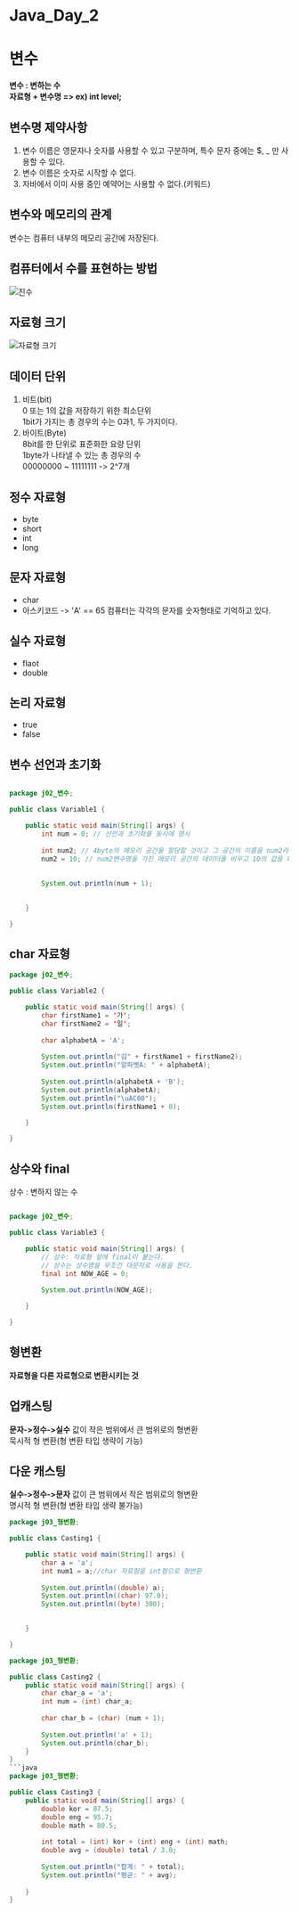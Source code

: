 # Java_Day_2


# 변수
**변수 : 변하는 수  
자료형 + 변수명 => ex) int level;**  

## 변수명 제약사항
1. 변수 이름은 영문자나 숫자를 사용할 수 있고 구분하며, 특수 문자 중에는 $, _ 만 사용할 수 있다.  
2. 변수 이름은 숫자로 시작할 수 없다.  
3. 자바에서 이미 사용 중인 예약어는 사용할 수 없다.(키워드) 

## 변수와 메모리의 관계
변수는 컴퓨터 내부의 메모리 공간에 저장된다.

## 컴퓨터에서 수를 표현하는 방법

![진수](https://user-images.githubusercontent.com/51119920/211734142-b7bafe0b-48b3-4922-8e07-a7f46bafea58.png)

## 자료형 크기

![자료형 크기](https://user-images.githubusercontent.com/51119920/211733648-0fa33104-8680-4904-a88e-58c19448618c.png)

## 데이터 단위
1. 비트(bit)  
0 또는 1의 값을 저장하기 위한 최소단위  
1bit가 가지는 총 경우의 수는 0과1, 두 가지이다.  
2. 바이트(Byte)  
8bit를 한 단위로 표준화한 요량 단위  
1byte가 나타낼 수 있는 총 경우의 수  
00000000 ~ 11111111 -> 2^7개

## 정수 자료형
- byte   
- short  
- int  
- long  

## 문자 자료형
- char
- 아스키코드 -> 'A' == 65 컴퓨터는 각각의 문자를 숫자형태로 기억하고 있다.

## 실수 자료형
- flaot
- double

## 논리 자료형
- true
- false


## 변수 선언과 초기화

```java

package j02_변수;

public class Variable1 {

	public static void main(String[] args) {
		int num = 0; // 선언과 초기화를 동시에 명시
		
		int num2; // 4byte의 메모리 공간을 할당할 것이고 그 공간의 이름을 num2라 하겠다! 선언
		num2 = 10; // num2변수명을 가진 메모리 공간의 데이터를 비우고 10의 값을 대입하겠다. 초기화
		
		
		System.out.println(num + 1);
		

	}

}

```

## char 자료형
```java
package j02_변수;

public class Variable2 {

	public static void main(String[] args) {
		char firstName1 = '가';
		char firstName2 = '일';
		
		char alphabetA = 'A';
		
		System.out.println("김" + firstName1 + firstName2);
		System.out.println("알파벳A: " + alphabetA);
		
		System.out.println(alphabetA + 'B');
		System.out.println(alphabetA);
		System.out.println("\uAC00");
		System.out.println(firstName1 + 0);

	}

}

```

## 상수와 final

상수 : 변하지 않는 수
```java

package j02_변수;

public class Variable3 {

	public static void main(String[] args) {
		// 상수: 자료형 앞에 final이 붙는다.
		// 상수는 상수명을 무조건 대문자로 사용을 한다.
		final int NOW_AGE = 0;
		
		System.out.println(NOW_AGE);

	}

}
```

## 형변환
**자료형을 다른 자료형으로 변환시키는 것**
## 업캐스팅

**문자->정수->실수**
값이 작은 범위에서 큰 범위로의 형변환  
묵시적 형 변환(형 변환 타입 생략이 가능)

## 다운 캐스팅
**실수->정수->문자**
값이 큰 범위에서 작은 범위로의 형변환  
명시적 형 변환(형 변환 타입 생략 불가능)

```java
package j03_형변환;

public class Casting1 {

	public static void main(String[] args) {
		char a = 'a';
		int num1 = a;//char 자료형을 int형으로 형변환
		
		System.out.println((double) a);
		System.out.println((char) 97.0);
		System.out.println((byte) 300);
		

	}

}

```

```java
package j03_형변환;

public class Casting2 {
	public static void main(String[] args) {
		char char_a = 'a';
		int num = (int) char_a;
		
		char char_b = (char) (num + 1);
		
		System.out.println('a' + 1);
		System.out.println(char_b);
	}
}
```java
package j03_형변환;

public class Casting3 {
	public static void main(String[] args) {
		double kor = 87.5;
		double eng = 95.7;
		double math = 80.5;
		
		int total = (int) kor + (int) eng + (int) math;
		double avg = (double) total / 3.0;
		
		System.out.println("합계: " + total);
		System.out.println("평균: " + avg);
		
	}
}
```
